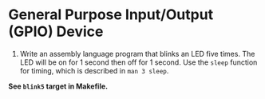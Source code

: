 # General Purpose Input/Output (GPIO) Device

1. Write an assembly language program that blinks an LED five times. The LED will be on for 1 second then off for 1 second. Use the `sleep` function for timing, which is described in `man 3 sleep`.

  **See `blink5` target in Makefile.**

